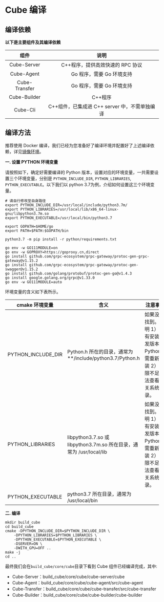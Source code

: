 # Cube 编译

## 编译依赖

**以下是主要组件及其编译依赖**

|             组件             |             说明              |
| :--------------------------: | :-------------------------------: |
|             Cube-Server              |     C++程序，提供高效快速的 RPC 协议      |
|             Cube-Agent              |          Go 程序，需要 Go 环境支持         |
|           Cube-Transfer            |          Go 程序，需要 Go 环境支持         |
|            Cube-Builder             |           C++程序          |
|            Cube-Cli            |          C++组件，已集成进 C++ server 中，不需单独编译          |

## 编译方法

推荐使用 Docker 编译，我们已经为您准备好了编译环境并配置好了上述编译依赖，详见[镜像环境]()。

**一. 设置 PYTHON 环境变量**

请按照如下，确定好需要编译的 Python 版本，设置对应的环境变量，一共需要设置三个环境变量，分别是 `PYTHON_INCLUDE_DIR`, `PYTHON_LIBRARIES`, `PYTHON_EXECUTABLE`。以下我们以 python 3.7为例，介绍如何设置这三个环境变量。

```
# 请自行修改至自身路径
export PYTHON_INCLUDE_DIR=/usr/local/include/python3.7m/
export PYTHON_LIBRARIES=/usr/local/lib/x86_64-linux-gnu/libpython3.7m.so
export PYTHON_EXECUTABLE=/usr/local/bin/python3.7

export GOPATH=$HOME/go
export PATH=$PATH:$GOPATH/bin

python3.7 -m pip install -r python/requirements.txt
 
go env -w GO111MODULE=on
go env -w GOPROXY=https://goproxy.cn,direct
go install github.com/grpc-ecosystem/grpc-gateway/protoc-gen-grpc-gateway@v1.15.2
go install github.com/grpc-ecosystem/grpc-gateway/protoc-gen-swagger@v1.15.2
go install github.com/golang/protobuf/protoc-gen-go@v1.4.3
go install google.golang.org/grpc@v1.33.0
go env -w GO111MODULE=auto
```

环境变量的含义如下表所示。

| cmake 环境变量         | 含义                                | 注意事项               | Docker 环境是否需要 |
|-----------------------|-------------------------------------|-------------------------------|--------------------|
| PYTHON_INCLUDE_DIR | Python.h 所在的目录，通常为 **/include/python3.7/Python.h | 如果没有找到。说明 1）没有安装开发版本的 Python，需重新安装 2）权限不足无法查看相关系统目录。                | 是(/usr/local/include/python3.7)                 |
| PYTHON_LIBRARIES         | libpython3.7.so 或 libpython3.7m.so 所在目录，通常为 /usr/local/lib  | 如果没有找到。说明 1）没有安装开发版本的 Python，需重新安装 2）权限不足无法查看相关系统目录。                | 是(/usr/local/lib/x86_64-linux-gnu/libpython3.7m.so)                 |
| PYTHON_EXECUTABLE   | python3.7 所在目录，通常为 /usr/local/bin |                | 是(/usr/local/bin/python3.7)                 |

**二. 编译**

```
mkdir build_cube
cd build_cube
cmake -DPYTHON_INCLUDE_DIR=$PYTHON_INCLUDE_DIR \
    -DPYTHON_LIBRARIES=$PYTHON_LIBRARIES \
    -DPYTHON_EXECUTABLE=$PYTHON_EXECUTABLE \
    -DSERVER=ON \
    -DWITH_GPU=OFF ..
make -j
cd ..
```

最终我们会在`build_cube/core/cube`目录下看到 Cube 组件已经编译完成，其中:
- Cube-Server：build_cube/core/cube/cube-server/cube
- Cube-Agent：build_cube/core/cube/cube-agent/src/cube-agent
- Cube-Transfer：build_cube/core/cube/cube-transfer/src/cube-transfer
- Cube-Builder：build_cube/core/cube/cube-builder/cube-builder